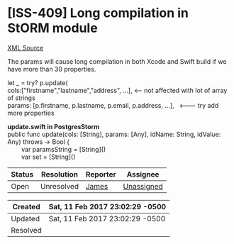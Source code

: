 # [ISS-409] Long compilation in StORM module

[XML Source](../xml/ISS-409.xml)
<p><p>The params will cause long compilation in both Xcode and Swift build if we have more than 30 properties.</p>


<p>let _ = try? p.update(<br/>
 cols:<span class="error">&#91;&quot;firstname&quot;,&quot;lastname&quot;,&quot;address&quot;, ...&#93;</span>, &lt;-- not affected with lot of array of strings<br/>
 params: <span class="error">&#91;p.firstname, p.lastname, p.email, p.address, ...&#93;</span>,   &lt;--- try add more properties</p>



<p><b>update.swift in PostgresStorm</b><br/>
public func update(cols: <span class="error">&#91;String&#93;</span>, params: <span class="error">&#91;Any&#93;</span>, idName: String, idValue: Any) throws -&gt; Bool {<br/>
        var paramsString = <span class="error">&#91;String&#93;</span>()<br/>
        var set = <span class="error">&#91;String&#93;</span>()</p></p>





Status|Resolution|Reporter|Assignee
------|----------|--------|--------
Open|Unresolved|[James](Lei)|[Unassigned]($-1)





Created|Sat, 11 Feb 2017 23:02:29 -0500
-------|--------------
Updated|Sat, 11 Feb 2017 23:02:29 -0500
Resolved|




